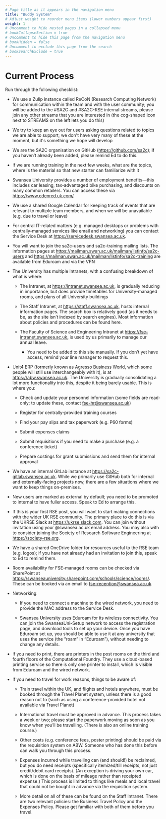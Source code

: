 ```yaml
---
# Page title as it appears in the navigation menu
title: "Buddy System"
# Adjust weight to reorder menu items (lower numbers appear first)
weight: 1
# Uncomment to hide nested pages in a collapsed menu
# bookCollapseSection = true
# Uncomment to hide this page from the navigation menu
# bookHidden = false
# Uncomment to exclude this page from the search
# bookSearchExclude = true
---
```


# Current Process

Run through the following checklist:

- We use a Zulip instance called ReCoN (Research Computing Network) for communication within the team and with the user community; you will be added to the #SA2C and #SA2C-RSE internal streams, please join any other streams that you are interested in (the cog-shaped icon next to STREAMS on the left lets you do this) 

- We try to keep an eye out for users asking questions related to topics we are able to support; we don't have very many of these at the moment, but it's something we hope will develop 

- We are the SA2C organisation on GitHub (https://github.com/sa2c); if you haven’t already been added, please remind Ed to do this. 

- If we are running training in the next few weeks, what are the topics, where is the material so that new starter can familiarize with it 

- Swansea University provides a number of employment benefits—this includes car leasing, tax-advantaged bike purchasing, and discounts on many common retailers. You can access these via https://www.edenred.uk.com/ 

- We use a shared Google Calendar for keeping track of events that are relevant to multiple team members, and when we will be unavailable (e.g. due to travel or leave) 

- For central IT-related matters (e.g. managed desktops or problems with centrally-managed services like email and networking) you can contact the Service Desk at https://servicedesk.swansea.ac.uk. 

- You will want to join the sa2c-users and sa2c-training mailing lists. The information pages at https://mailman.swan.ac.uk/mailman/listinfo/sa2c-users and https://mailman.swan.ac.uk/mailman/listinfo/sa2c-training are available from Eduroam and via the VPN 

- The University has multiple Intranets, with a confusing breakdown of what is where: 

    - The Intranet, at https://intranet.swansea.ac.uk, is gradually reducing in importance, but does provide timetables for University-managed rooms, and plans of all University buildings 

    - The Staff Intranet, at https://staff.swansea.ac.uk, hosts internal information pages. The search box is relatively good (as it needs to be, as the site isn’t indexed by search engines). Most information about policies and procedures can be found here. 

    - The Faculty of Science and Engineering Intranet at https://fse-intranet.swansea.ac.uk, is used by us primarily to manage our annual leave. 

        - You need to be added to this site manually. If you don’t yet have access, remind your line manager to request this. 

- Unit4 ERP (formerly known as Agresso Business World, which some people will still use interchangeably with it), is at https://abw.swansea.ac.uk. The University is gradually consolidating a lot more functionality into this, despite it being barely usable. This is where you: 

    - Check and update your personnel information (some fields are read-only; to update these, contact fse-hr@swansea.ac.uk) 

    - Register for centrally-provided training courses 

    - Find your pay slips and tax paperwork (e.g. P60 forms) 

    - Submit expenses claims 

    - Submit requisitions if you need to make a purchase (e.g. a conference ticket) 

    - Prepare costings for grant submissions and send them for internal approval 

- We have an internal GitLab instance at https://sa2c-gitlab.swansea.ac.uk. While we primarily use GitHub both for internal and externally-facing projects now, there are a few situations where we want to keep things on-premises. 

- New users are marked as external by default; you need to be promoted to internal to have fuller access. Speak to Ed to arrange this. 

- If this is your first RSE post, you will want to start making connections with the wider UK RSE community. The primary place to do this is via the UKRSE Slack at https://ukrse.slack.com. You can join without invitation using your @swansea.ac.uk email address. You may also with to consider joining the Society of Research Software Engineering at https://society-rse.org. 

- We have a shared OneDrive folder for resources useful to the RSE team (e.g. logos); if you have not already had an invitation to join this, speak to Ed to remind them. 

- Room availability for FSE-managed rooms can be checked via SharePoint at https://swanseauniversity.sharepoint.com/schools/science/rooms/. These can be booked via an email to fse-reception@swansea.ac.uk. 

- Networking: 

    - If you need to connect a machine to the wired network, you need to provide the MAC address to the Service Desk. 

    - Swansea University uses Eduroam for its wireless connectivity. You can join the SwanseaUni-Setup network to access the registration page, and download tools to set up your device. Once you have Eduroam set up, you should be able to use it at any university that uses the service (the “roam” in “Eduroam”), without needing to change any details. 

- If you need to print, there are printers in the post rooms on the third and fourth floors of the Computational Foundry. They use a cloud-based printing service so there is only one printer to install, which is visible from Eduroam and the wired network. 

- If you need to travel for work reasons, things to be aware of: 

    - Train travel within the UK, and flights and hotels anywhere, must be booked through the Travel Planet system, unless there is a good reason not to (such as using a conference-provided hotel not available via Travel Planet) 

    - International travel must be approved in advance. This process takes a week or two; please start the paperwork moving as soon as you know when you’ll be travelling. (There is also an online training course.) 

    - Other costs (e.g. conference fees, poster printing) should be paid via the requisition system on ABW. Someone who has done this before can walk you through this process. 

    - Expenses incurred while travelling can (and should!) be reclaimed, but you do need receipts (specifically itemized/till receipts, not just credit/debit card receipts). (An exception is driving your own car, which is done on the basis of mileage rather than receipted expense.) This process is limited to things like meals and local travel that could not be bought in advance via the requisition system. 

    - More detail on all of these can be found on the Staff Intranet. There are two relevant policies: the Business Travel Policy and the Expenses Policy. Please get familiar with both of them before you travel. 